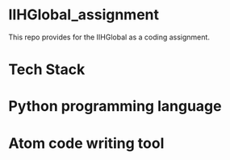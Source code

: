 # IIHGlobal_assignment
This repo provides for the IIHGlobal as a coding assignment.

# Tech Stack
# Python programming language
# Atom code writing tool
